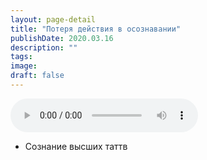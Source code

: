 ```yaml
---
layout: page-detail
title: "Потеря действия в осознавании"
publishDate: 2020.03.16
description: ""
tags:
image:
draft: false
---
```


<audio title="2020.03.16 - Потеря действия в осознавании.mp3" src="/upload/iblock/3a1/3a1c1d4b68bb8e33875a7b5205d41d04.mp3" controls=""></audio>

* Сознание высших таттв

  
